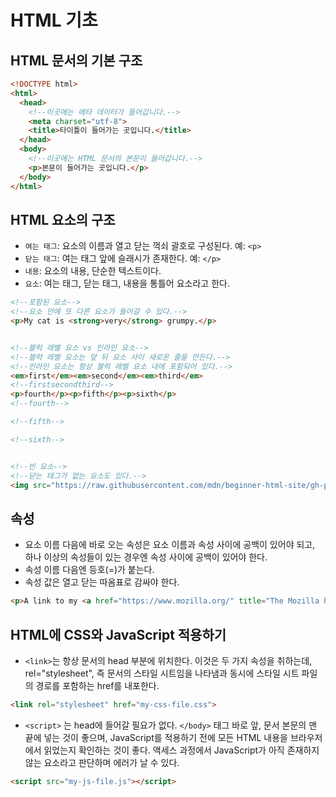 # HTML 기초

## HTML 문서의 기본 구조

```html
<!DOCTYPE html>
<html>
  <head>
    <!--이곳에는 메타 데이터가 들어갑니다.-->
    <meta charset="utf-8">
    <title>타이틀이 들어가는 곳입니다.</title>
  </head>
  <body>
    <!--이곳에는 HTML 문서의 본문이 들어갑니다.-->
    <p>본문이 들어가는 곳입니다.</p>
  </body>
</html>
```

## HTML 요소의 구조

- `여는 태그`: 요소의 이름과 열고 닫는 꺽쇠 괄호로 구성된다. 예: `<p>`
- `닫는 태그`: 여는 태그 앞에 슬래시가 존재한다. 예: `</p>`
- `내용`: 요소의 내용, 단순한 텍스트이다.
- `요소`: 여는 태그, 닫는 태그, 내용을 통틀어 요소라고 한다.

```html
<!--포함된 요소-->
<!--요소 안에 또 다른 요소가 들어갈 수 있다.-->
<p>My cat is <strong>very</strong> grumpy.</p>


<!--블럭 레벨 요소 vs 인라인 요소-->
<!--블럭 레벨 요소는 앞 뒤 요소 사이 새로운 줄을 만든다.-->
<!--인라인 요소는 항상 블럭 레벨 요소 내에 포함되어 있다.-->
<em>first</em><em>second</em><em>third</em>
<!--firstsecondthird-->
<p>fourth</p><p>fifth</p><p>sixth</p>
<!--fourth-->

<!--fifth-->

<!--sixth-->


<!--빈 요소-->
<!--닫는 태그가 없는 요소도 있다.-->
<img src="https://raw.githubusercontent.com/mdn/beginner-html-site/gh-pages/images/firefox-icon.png">
```

## 속성

- 요소 이름 다음에 바로 오는 속성은 요소 이름과 속성 사이에 공백이 있어야 되고, 하나 이상의 속성들이 있는 경우엔 속성 사이에 공백이 있어야 한다.
- 속성 이름 다음엔 등호(=)가 붙는다.
- 속성 값은 열고 닫는 따옴표로 감싸야 한다.

```html
<p>A link to my <a href="https://www.mozilla.org/" title="The Mozilla homepage" target="_blank">favorite website</a>.</p>
```

## HTML에 CSS와 JavaScript 적용하기

- `<link>`는 항상 문서의 head 부분에 위치한다. 이것은 두 가지 속성을 취하는데, rel="stylesheet", 즉 문서의 스타일 시트임을 나타냄과 동시에 스타일 시트 파일의 경로를 포함하는 href를 내포한다.

```html
<link rel="stylesheet" href="my-css-file.css">
```

- `<script>` 는 head에 들어갈 필요가 없다. `</body>` 태그 바로 앞, 문서 본문의 맨 끝에 넣는 것이 좋으며, JavaScript를 적용하기 전에 모든 HTML 내용을 브라우저에서 읽었는지 확인하는 것이 좋다. 액세스 과정에서 JavaScript가 아직 존재하지 않는 요소라고 판단하며 에러가 날 수 있다.

```html
<script src="my-js-file.js"></script>
```